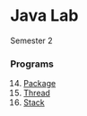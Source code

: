 # Java Lab
Semester 2
### Programs
14. [Package](/Package)
1. [Thread](/Tred.java)
1. [Stack](/Stak.java)
